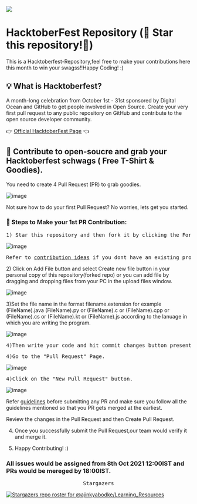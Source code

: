 <img src="https://hacktoberfest.digitalocean.com/_nuxt/img/logo-hacktoberfest-full.f42e3b1.svg">

# HacktoberFest Repository (🌟 Star this repository!🌟)
This is a Hacktoberfest-Repository,feel free to make your contributions here this month to win your swagss!!Happy Coding! :)

## 💡 What is Hacktoberfest?
A month-long celebration from October 1st - 31st sponsored by Digital Ocean and GitHub to get people involved in Open Source. Create your very first pull request to any public repository on GitHub and contribute to the open source developer community.

👉 <a href="https://hacktoberfest.digitalocean.com/">Official HacktoberFest Page</a> 👈

## 👕 Contribute to open-soucre and grab your Hacktoberfest schwags ( Free T-Shirt & Goodies).
You need to create 4 Pull Request (PR) to grab goodies.


![image](https://user-images.githubusercontent.com/64553247/136261073-a6cf1ead-4c46-4f80-ae2e-739f036c6971.png)


Not sure how to do your first Pull Request? No worries, lets get you started.


### 👣 Steps to Make your 1st PR Contribution:
<div align="left">
    <pre>1) Star this repository and then fork it by clicking the Fork button in the top right of this page.</pre>
</div>

![image](https://user-images.githubusercontent.com/62661565/136343512-77eb0745-7d0e-435a-bdee-134ee39e3530.png)

<div align="left">
    <pre>Refer to <a href="https://github.com/ajinkyabodke/Learning_Resources/blob/main/contribution-ideas">contribution ideas</a> if you dont have an existing project and would like to contribute this repository.</pre>  
</div>

<div align="left">
    2) Click on Add File button and select Create new file button in your personal copy of this repository(forked repo) or you can add file by dragging and dropping files from your PC in the upload files window.
</div>

![image](https://user-images.githubusercontent.com/62661565/136341754-d8ee19c4-ffe6-41c4-bcd9-0215ef23272e.png)

3)Set the file name in the format filename.extension for example (FileName).java (FileName).py or (FileName).c or (FileName).cpp or (FileName).cs or (FileName).kt or (FileName).js according to the lanuage in which you are writing the program.

![image](https://user-images.githubusercontent.com/62661565/136347300-220aa6a5-28bc-479e-847c-4847d034a55a.png)


<div align="left">
    <pre>4)Then write your code and hit commit changes button present below the text editor.</pre>
</div>

<div align="left">
    <pre>4)Go to the "Pull Request" Page.</pre>
</div>

![image](https://user-images.githubusercontent.com/62661565/135964313-33b99592-96b9-4989-892b-14d1c2d9a3be.png)

<div align="left">
    <pre>4)Click on the "New Pull Request" button.</pre>
</div>

![image](https://user-images.githubusercontent.com/62661565/135964176-e65bb8c1-41ab-463e-a771-6f7ea97e274d.png)

<div align="left">
Refer <a href="https://github.com/ajinkyabodke/CPP-Java_Resorces/blob/main/guidelines.txt">guidelines</a> before submitting any PR and make sure you follow all the guidelines mentioned so that you PR gets merged at the earliest.

Review the changes in the Pull Request and then Create Pull Request.

4) Once you successfully submit the Pull Request,our team would verify it and merge it.

5) Happy Contributing! :)

</div>

### All issues would be assigned from 8th Oct 2021 12:00IST and PRs would be mereged by 18:00IST.

<div align="center">
    <pre>Stargazers</pre>
</div>

[![Stargazers repo roster for @ajinkyabodke/Learning_Resources](https://reporoster.com/stars/dark/ajinkyabodke/Learning_Resources)](https://github.com/ajinkyabodke/Learning_Resources/stargazers)

